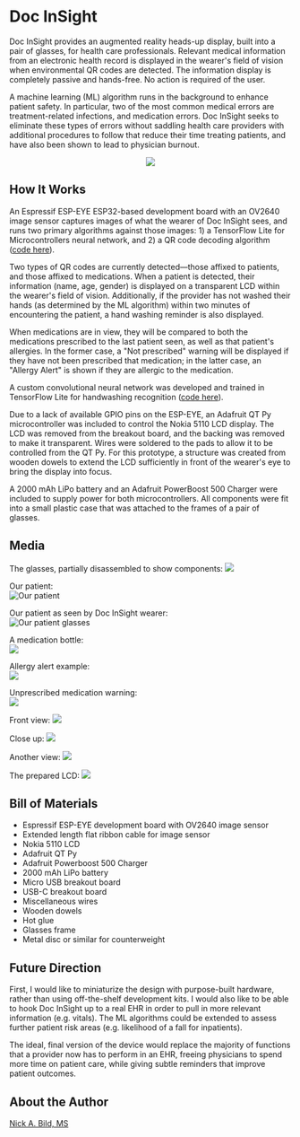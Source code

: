 # Doc InSight

Doc InSight provides an augmented reality heads-up display, built into a pair of glasses, for health care professionals. Relevant medical information from an electronic health record is displayed in the wearer's field of vision when environmental QR codes are detected. The information display is completely passive and hands-free.  No action is required of the user.

A machine learning (ML) algorithm runs in the background to enhance patient safety.  In particular, two of the most common medical errors are treatment-related infections, and medication errors.  Doc InSight seeks to eliminate these types of errors without saddling health care providers with additional procedures to follow that reduce their time treating patients, and have also been shown to lead to physician burnout.

<p align="center">
<img src="https://raw.githubusercontent.com/nickbild/doc_insight_v2/main/media/patient_2_sm_crop.jpg">
</p>

## How It Works

An Espressif ESP-EYE ESP32-based development board with an OV2640 image sensor captures images of what the wearer of Doc InSight sees, and runs two primary algorithms against those images: 1) a TensorFlow Lite for Microcontrollers neural network, and 2) a QR code decoding algorithm ([code here](https://github.com/nickbild/doc_insight_v2/tree/main/main)).

Two types of QR codes are currently detected—those affixed to patients, and those affixed to medications.  When a patient is detected, their information (name, age, gender) is displayed on a transparent LCD within the wearer's field of vision.  Additionally, if the provider has not washed their hands (as determined by the ML algorithm) within two minutes of encountering the patient, a hand washing reminder is also displayed.

When medications are in view, they will be compared to both the medications prescribed to the last patient seen, as well as that patient's allergies.  In the former case, a "Not prescribed" warning will be displayed if they have not been prescribed that medication; in the latter case, an "Allergy Alert" is shown if they are allergic to the medication.

A custom convolutional neural network was developed and trained in TensorFlow Lite for handwashing recognition ([code here](https://github.com/nickbild/doc_insight_v2/tree/main/train)).

Due to a lack of available GPIO pins on the ESP-EYE, an Adafruit QT Py microcontroller was included to control the Nokia 5110 LCD display.  The LCD was removed from the breakout board, and the backing was removed to make it transparent.  Wires were soldered to the pads to allow it to be controlled from the QT Py.  For this prototype, a structure was created from wooden dowels to extend the LCD sufficiently in front of the wearer's eye to bring the display into focus.

A 2000 mAh LiPo battery and an Adafruit PowerBoost 500 Charger were included to supply power for both microcontrollers.  All components were fit into a small plastic case that was attached to the frames of a pair of glasses.

## Media

The glasses, partially disassembled to show components:
![](https://raw.githubusercontent.com/nickbild/doc_insight_v2/main/media/top_opened_sm_annotate.jpg)

Our patient:<br/>
![Our patient](https://raw.githubusercontent.com/nickbild/doc_insight_v2/main/media/patient_alone_sm_annotate.jpg)

Our patient as seen by Doc InSight wearer:<br/>
![Our patient glasses](https://raw.githubusercontent.com/nickbild/doc_insight_v2/main/media/patient_2_sm_crop_annotate.jpg)

A medication bottle:<br/>
![](https://raw.githubusercontent.com/nickbild/doc_insight_v2/main/media/bottle_alone_sm.jpg)

Allergy alert example:<br/>
![](https://raw.githubusercontent.com/nickbild/doc_insight_v2/main/media/allergy_alert_sm.jpg)

Unprescribed medication warning:<br/>
![](https://raw.githubusercontent.com/nickbild/doc_insight_v2/main/media/not_prescribed_sm.jpg)

Front view:
![](https://raw.githubusercontent.com/nickbild/doc_insight_v2/main/media/full_glasses_angle_sm.jpg)

Close up:
![](https://raw.githubusercontent.com/nickbild/doc_insight_v2/main/media/glasses_camera_lcd_close_sm.jpg)

Another view:
![](https://raw.githubusercontent.com/nickbild/doc_insight_v2/main/media/lcd_back_angle_sm.jpg)

The prepared LCD:
![](https://raw.githubusercontent.com/nickbild/doc_insight_v2/main/media/nokia_5110_sm.jpg)

## Bill of Materials

- Espressif ESP-EYE development board with OV2640 image sensor
- Extended length flat ribbon cable for image sensor
- Nokia 5110 LCD
- Adafruit QT Py
- Adafruit Powerboost 500 Charger
- 2000 mAh LiPo battery
- Micro USB breakout board
- USB-C breakout board
- Miscellaneous wires
- Wooden dowels
- Hot glue
- Glasses frame
- Metal disc or similar for counterweight

## Future Direction

First, I would like to miniaturize the design with purpose-built hardware, rather than using off-the-shelf development kits.  I would also like to be able to hook Doc InSight up to a real EHR in order to pull in more relevant information (e.g. vitals).  The ML algorithms could be extended to assess further patient risk areas (e.g. likelihood of a fall for inpatients).

The ideal, final version of the device would replace the majority of functions that a provider now has to perform in an EHR, freeing physicians to spend more time on patient care, while giving subtle reminders that improve patient outcomes.

## About the Author

[Nick A. Bild, MS](https://nickbild79.firebaseapp.com/#!/)
